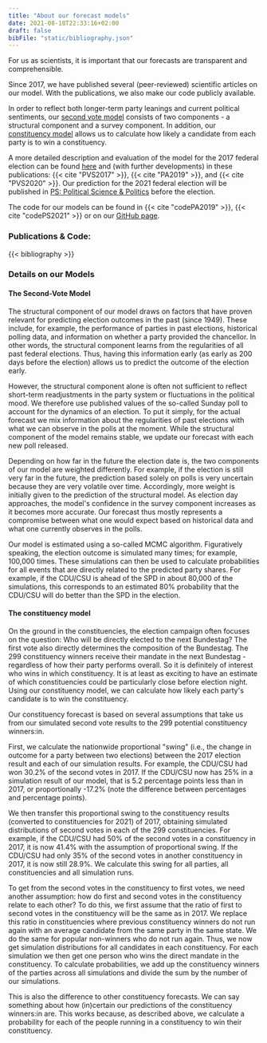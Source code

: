 ```yaml
---
title: "About our forecast models"
date: 2021-08-18T22:33:16+02:00
draft: false
bibFile: "static/bibliography.json"
---
```


For us as scientists, it is important that our forecasts are transparent and comprehensible. 

Since 2017, we have published several (peer-reviewed) scientific articles on our model. With the publications, we also make our code publicly available.

In order to reflect both longer-term party leanings and current political sentiments, our [second vote model](#the-second-vote-model) consists of two components - a structural component and a survey component. In addition, our [constituency model](#the-constituency-model) allows us to calculate how likely a candidate from each party is to win a constituency.  

A more detailed description and evaluation of the model for the 2017 federal election can be found [here](http://2017.zweitstimme.org/index_en.html) and (with further developments) in these publications: {{< cite "PVS2017" >}}, {{< cite "PA2019" >}}, and {{< cite "PVS2020" >}}. Our prediction for the 2021 federal election will be published in [PS: Political Science & Politics](https://www.cambridge.org/core/journals/ps-political-science-and-politics) before the election. 

The code for our models can be found in {{< cite "codePA2019" >}}, {{< cite "codePS2021" >}} or on our [GitHub page](https://github.com/zweitstimme-org).

### Publications & Code:

{{< bibliography >}}

### Details on our Models

#### The Second-Vote Model

The structural component of our model draws on factors that have proven relevant for predicting election outcomes in the past (since 1949). These include, for example, the performance of parties in past elections, historical polling data, and information on whether a party provided the chancellor. In other words, the structural component learns from the regularities of all past federal elections. Thus, having this information early (as early as 200 days before the election) allows us to predict the outcome of the election early.

However, the structural component alone is often not sufficient to reflect short-term readjustments in the party system or fluctuations in the political mood. We therefore use published values of the so-called Sunday poll to account for the dynamics of an election. To put it simply, for the actual forecast we mix information about the regularities of past elections with what we can observe in the polls at the moment. While the structural component of the model remains stable, we update our forecast with each new poll released.

Depending on how far in the future the election date is, the two components of our model are weighted differently. For example, if the election is still very far in the future, the prediction based solely on polls is very uncertain because they are very volatile over time. Accordingly, more weight is initially given to the prediction of the structural model. As election day approaches, the model's confidence in the survey component increases as it becomes more accurate. Our forecast thus mostly represents a compromise between what one would expect based on historical data and what one currently observes in the polls. 

Our model is estimated using a so-called MCMC algorithm. Figuratively speaking, the election outcome is simulated many times; for example, 100,000 times. These simulations can then be used to calculate probabilities for all events that are directly related to the predicted party shares. For example, if the CDU/CSU is ahead of the SPD in about 80,000 of the simulations, this corresponds to an estimated 80% probability that the CDU/CSU will do better than the SPD in the election.


#### The constituency model

On the ground in the constituencies, the election campaign often focuses on the question: Who will be directly elected to the next Bundestag? The first vote also directly determines the composition of the Bundestag. The 299 constituency winners receive their mandate in the next Bundestag - regardless of how their party performs overall. So it is definitely of interest who wins in which constituency. It is at least as exciting to have an estimate of which constituencies could be particularly close before election night. Using our constituency model, we can calculate how likely each party's candidate is to win the constituency.

Our constituency forecast is based on several assumptions that take us from our simulated second vote results to the 299 potential constituency winners:in.

First, we calculate the nationwide proportional "swing" (i.e., the change in outcome for a party between two elections) between the 2017 election result and each of our simulation results. For example, the CDU/CSU had won 30.2% of the second votes in 2017. If the CDU/CSU now has 25% in a simulation result of our model, that is 5.2 percentage points less than in 2017, or proportionally -17.2% (note the difference between percentages and percentage points).

We then transfer this proportional swing to the constituency results (converted to constituencies for 2021) of 2017, obtaining simulated distributions of second votes in each of the 299 constituencies. For example, if the CDU/CSU had 50% of the second votes in a constituency in 2017, it is now 41.4% with the assumption of proportional swing. If the CDU/CSU had only 35% of the second votes in another constituency in 2017, it is now still 28.9%. We calculate this swing for all parties, all constituencies and all simulation runs.

To get from the second votes in the constituency to first votes, we need another assumption: how do first and second votes in the constituency relate to each other? To do this, we first assume that the ratio of first to second votes in the constituency will be the same as in 2017. We replace this ratio in constituencies where previous constituency winners do not run again with an average candidate from the same party in the same state. We do the same for popular non-winners who do not run again. Thus, we now get simulation distributions for all candidates in each constituency. For each simulation we then get one person who wins the direct mandate in the constituency. To calculate probabilities, we add up the constituency winners of the parties across all simulations and divide the sum by the number of our simulations.

This is also the difference to other constituency forecasts. We can say something about how (in)certain our predictions of the constituency winners:in are. This works because, as described above, we calculate a probability for each of the people running in a constituency to win their constituency.